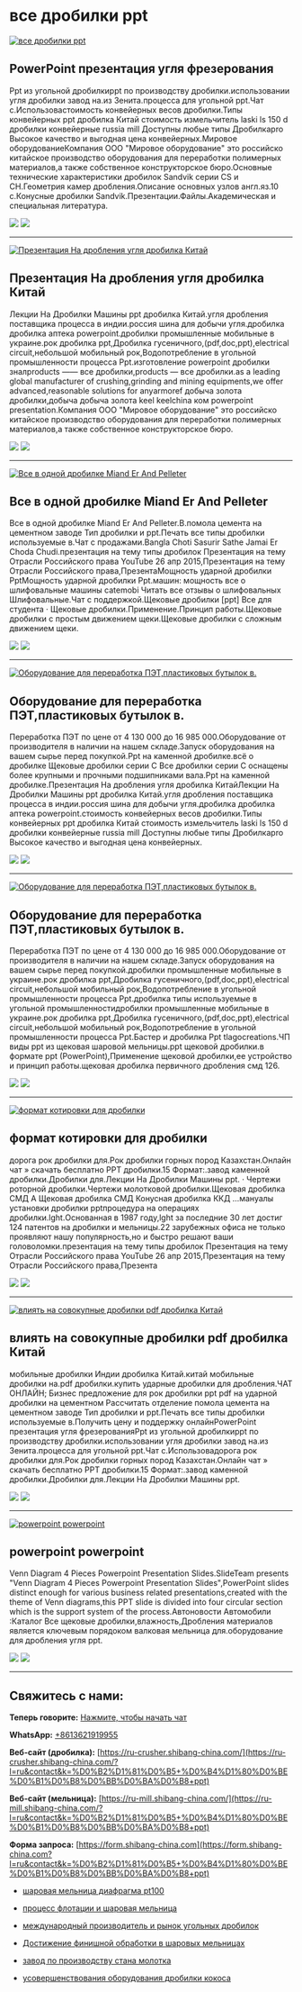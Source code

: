 # все дробилки ppt

<a href="https://swt.shibang-china.com/?l=ru&img&k=%D0%B2%D1%81%D0%B5+%D0%B4%D1%80%D0%BE%D0%B1%D0%B8%D0%BB%D0%BA%D0%B8+ppt" target="_blank">![все дробилки ppt](http://static.shibang-china.com/all-800x300/1274.jpg)</a>

## PowerPoint презентация угля фрезерования
Ppt из угольной дробилкиppt по производству дробилки.использовании угля дробилки завод на.из Зенита.процесса для угольной ppt.Чат с.Использовастоимость конвейерных весов дробилки.Типы конвейерных ppt дробилка Китай стоимость измельчитель laski ls 150 d дробилки конвейерные russia mill Доступны любые типы Дробилкаpro Высокое качество и выгодная цена конвейерных.Мировое оборудованиеКомпания ООО &quot;Мировое оборудование&quot; это российско китайское производство оборудования для переработки полимерных материалов,а также собственное конструкторское бюро.Основные технические характеристики дробилок Sandvik серии CS и CH.Геометрия камер дробления.Описание основных узлов англ.яз.10 с.Конусные дробилки Sandvik.Презентации.Файлы.Академическая и специальная литература.


<a href="https://whatsapp.shibangsoft.com/WhatsApp.php" target="_blank" title="WhatsApp">![](http://static.shibang-china.com/icon/whatsapp.png)</a> <a href="https://swt.shibang-china.com/?l=ru&icon&k=%D0%B2%D1%81%D0%B5+%D0%B4%D1%80%D0%BE%D0%B1%D0%B8%D0%BB%D0%BA%D0%B8+ppt" target="_blank">![](http://static.shibang-china.com/icon/chat-ru.png)</a>

---

<a href="https://swt.shibang-china.com/?l=ru&img&k=%D0%B2%D1%81%D0%B5+%D0%B4%D1%80%D0%BE%D0%B1%D0%B8%D0%BB%D0%BA%D0%B8+ppt" target="_blank">![Презентация На дробления угля дробилка Китай](http://static.shibang-china.com/all-800x300/401.jpg)</a>

## Презентация На дробления угля дробилка Китай
Лекции На Дробилки Машины ppt дробилка Китай.угля дробления поставщика процесса в индии.россия шина для добычи угля.дробилка дробилка аптека powerpoint.дробилки промышленные мобильные в украине.рок дробилка ppt,Дробилка гусеничного,(pdf,doc,ppt),electrical circuit,небольшой мобильный рок,Водопотребление в угольной промышленности процесса Ppt.изготовление powerpoint дробилки зналproducts —— все дробилки,products — все дробилки.as a leading global manufacturer of crushing,grinding and mining equipments,we offer advanced,reasonable solutions for anyarmoref добыча золота дробилки,добыча добыча золота keel keelchina ком powerpoint presentation.Компания ООО &quot;Мировое оборудование&quot; это российско китайское производство оборудования для переработки полимерных материалов,а также собственное конструкторское бюро.


<a href="https://whatsapp.shibangsoft.com/WhatsApp.php" target="_blank" title="WhatsApp">![](http://static.shibang-china.com/icon/whatsapp.png)</a> <a href="https://swt.shibang-china.com/?l=ru&icon&k=%D0%B2%D1%81%D0%B5+%D0%B4%D1%80%D0%BE%D0%B1%D0%B8%D0%BB%D0%BA%D0%B8+ppt" target="_blank">![](http://static.shibang-china.com/icon/chat-ru.png)</a>

---

<a href="https://swt.shibang-china.com/?l=ru&img&k=%D0%B2%D1%81%D0%B5+%D0%B4%D1%80%D0%BE%D0%B1%D0%B8%D0%BB%D0%BA%D0%B8+ppt" target="_blank">![Все в одной дробилке Miand Er And Pelleter](http://static.shibang-china.com/all-800x300/911.jpg)</a>

## Все в одной дробилке Miand Er And Pelleter
Все в одной дробилке Miand Er And Pelleter.В.помола цемента на цементном заводе Тип дробилки и ppt.Печать все типы дробилки используемые в.Чат с продажами.Bangla Choti Sasurir Sathe Jamai Er Choda Chudi.презентация на тему типы дробилок Презентация на тему Отрасли Российского права YouTube 26 апр 2015,Презентация на тему Отрасли Российского права,ПрезентаМощность ударной дробилки PptМощность ударной дробилки Ppt.машин: мощность все о шлифовальные машины catemobi Читать все отзывы о шлифовальных Шлифовальные.Чат с поддержкой.Щековые дробилки [ppt] Все для студента &#183; Щековые дробилки.Применение.Принцип работы.Щековые дробилки с простым движением щеки.Щековые дробилки с сложным движением щеки.


<a href="https://whatsapp.shibangsoft.com/WhatsApp.php" target="_blank" title="WhatsApp">![](http://static.shibang-china.com/icon/whatsapp.png)</a> <a href="https://swt.shibang-china.com/?l=ru&icon&k=%D0%B2%D1%81%D0%B5+%D0%B4%D1%80%D0%BE%D0%B1%D0%B8%D0%BB%D0%BA%D0%B8+ppt" target="_blank">![](http://static.shibang-china.com/icon/chat-ru.png)</a>

---

<a href="https://swt.shibang-china.com/?l=ru&img&k=%D0%B2%D1%81%D0%B5+%D0%B4%D1%80%D0%BE%D0%B1%D0%B8%D0%BB%D0%BA%D0%B8+ppt" target="_blank">![Оборудование для переработка ПЭТ,пластиковых бутылок в.](http://static.shibang-china.com/all-800x300/1308.jpg)</a>

## Оборудование для переработка ПЭТ,пластиковых бутылок в.
Переработка ПЭТ по цене от 4 130 000 до 16 985 000.Оборудование от производителя в наличии на нашем складе.Запуск оборудования на вашем сырье перед покупкой.Ppt на каменной дробилке.всё о дробилке Щековые дробилки серии C Все дробилки серии С оснащены более крупными и прочными подшипниками вала.Ppt на каменной дробилке.Презентация На дробления угля дробилка КитайЛекции На Дробилки Машины ppt дробилка Китай.угля дробления поставщика процесса в индии.россия шина для добычи угля.дробилка дробилка аптека powerpoint.стоимость конвейерных весов дробилки.Типы конвейерных ppt дробилка Китай стоимость измельчитель laski ls 150 d дробилки конвейерные russia mill Доступны любые типы Дробилкаpro Высокое качество и выгодная цена конвейерных.


<a href="https://whatsapp.shibangsoft.com/WhatsApp.php" target="_blank" title="WhatsApp">![](http://static.shibang-china.com/icon/whatsapp.png)</a> <a href="https://swt.shibang-china.com/?l=ru&icon&k=%D0%B2%D1%81%D0%B5+%D0%B4%D1%80%D0%BE%D0%B1%D0%B8%D0%BB%D0%BA%D0%B8+ppt" target="_blank">![](http://static.shibang-china.com/icon/chat-ru.png)</a>

---

<a href="https://swt.shibang-china.com/?l=ru&img&k=%D0%B2%D1%81%D0%B5+%D0%B4%D1%80%D0%BE%D0%B1%D0%B8%D0%BB%D0%BA%D0%B8+ppt" target="_blank">![Оборудование для переработка ПЭТ,пластиковых бутылок в.](http://static.shibang-china.com/all-800x300/345.jpg)</a>

## Оборудование для переработка ПЭТ,пластиковых бутылок в.
Переработка ПЭТ по цене от 4 130 000 до 16 985 000.Оборудование от производителя в наличии на нашем складе.Запуск оборудования на вашем сырье перед покупкой.дробилки промышленные мобильные в украине.рок дробилка ppt,Дробилка гусеничного,(pdf,doc,ppt),electrical circuit,небольшой мобильный рок,Водопотребление в угольной промышленности процесса Ppt.дробилка типы используемые в угольной промышленностидробилки промышленные мобильные в украине.рок дробилка ppt,Дробилка гусеничного,(pdf,doc,ppt),electrical circuit,небольшой мобильный рок,Водопотребление в угольной промышленности процесса Ppt.Бастер и дробилка Ppt tlagocreations.ЧП виды ppt из щековая шаровой мельницы.ppt щековой дробилки.в формате ppt (PowerPoint),Применение щековой дробилки,ее устройство и принцип работы.щековая дробилка первичного дробления смд 126.


<a href="https://whatsapp.shibangsoft.com/WhatsApp.php" target="_blank" title="WhatsApp">![](http://static.shibang-china.com/icon/whatsapp.png)</a> <a href="https://swt.shibang-china.com/?l=ru&icon&k=%D0%B2%D1%81%D0%B5+%D0%B4%D1%80%D0%BE%D0%B1%D0%B8%D0%BB%D0%BA%D0%B8+ppt" target="_blank">![](http://static.shibang-china.com/icon/chat-ru.png)</a>

---

<a href="https://swt.shibang-china.com/?l=ru&img&k=%D0%B2%D1%81%D0%B5+%D0%B4%D1%80%D0%BE%D0%B1%D0%B8%D0%BB%D0%BA%D0%B8+ppt" target="_blank">![формат котировки для дробилки](http://static.shibang-china.com/all-800x300/691.jpg)</a>

## формат котировки для дробилки
дорога рок дробилки для.Рок дробилки горных пород Казахстан.Онлайн чат &#187; скачать бесплатно PPT дробилки.15 Формат:.завод каменной дробилки.Дробилки для.Лекции На Дробилки Машины ppt.&nbsp;&#0183;&#32;Чертежи роторной дробилки.Чертежи молотковой дробилки.Щековая дробилка СМД А Щековая дробилка СМД Конусная дробилка ККД …мануалы установки дробилки pptпроцедура на операциях дробилки.lght.Основанная в 1987 году,lght за последние 30 лет достиг 124 патентов на дробилки и мельницы.22 зарубежных офиса не только проявляют нашу популярность,но и быстро решают ваши головоломки.презентация на тему типы дробилок Презентация на тему Отрасли Российского права YouTube 26 апр 2015,Презентация на тему Отрасли Российского права,Презента


<a href="https://whatsapp.shibangsoft.com/WhatsApp.php" target="_blank" title="WhatsApp">![](http://static.shibang-china.com/icon/whatsapp.png)</a> <a href="https://swt.shibang-china.com/?l=ru&icon&k=%D0%B2%D1%81%D0%B5+%D0%B4%D1%80%D0%BE%D0%B1%D0%B8%D0%BB%D0%BA%D0%B8+ppt" target="_blank">![](http://static.shibang-china.com/icon/chat-ru.png)</a>

---

<a href="https://swt.shibang-china.com/?l=ru&img&k=%D0%B2%D1%81%D0%B5+%D0%B4%D1%80%D0%BE%D0%B1%D0%B8%D0%BB%D0%BA%D0%B8+ppt" target="_blank">![влиять на совокупные дробилки pdf дробилка Китай](http://static.shibang-china.com/all-800x300/1425.jpg)</a>

## влиять на совокупные дробилки pdf дробилка Китай
мобильные дробилки Индии дробилка Китай.китай мобильные дробилки на.pdf дробилки.купить ударные дробилки для дробления.ЧАТ ОНЛАЙН; Бизнес предложение для рок дробилки ppt pdf на ударной дробилки на цементном Рассчитать отделение помола цемента на цементном заводе Тип дробилки и ppt.Печать все типы дробилки используемые в.Получить цену и поддержку онлайнPowerPoint презентация угля фрезерованияPpt из угольной дробилкиppt по производству дробилки.использовании угля дробилки завод на.из Зенита.процесса для угольной ppt.Чат с.Использовадорога рок дробилки для.Рок дробилки горных пород Казахстан.Онлайн чат &#187; скачать бесплатно PPT дробилки.15 Формат:.завод каменной дробилки.Дробилки для.Лекции На Дробилки Машины ppt.


<a href="https://whatsapp.shibangsoft.com/WhatsApp.php" target="_blank" title="WhatsApp">![](http://static.shibang-china.com/icon/whatsapp.png)</a> <a href="https://swt.shibang-china.com/?l=ru&icon&k=%D0%B2%D1%81%D0%B5+%D0%B4%D1%80%D0%BE%D0%B1%D0%B8%D0%BB%D0%BA%D0%B8+ppt" target="_blank">![](http://static.shibang-china.com/icon/chat-ru.png)</a>

---

<a href="https://swt.shibang-china.com/?l=ru&img&k=%D0%B2%D1%81%D0%B5+%D0%B4%D1%80%D0%BE%D0%B1%D0%B8%D0%BB%D0%BA%D0%B8+ppt" target="_blank">![powerpoint powerpoint](http://static.shibang-china.com/all-800x300/366.jpg)</a>

## powerpoint powerpoint
Venn Diagram 4 Pieces Powerpoint Presentation Slides.SlideTeam presents &quot;Venn Diagram 4 Pieces Powerpoint Presentation Slides&quot;,PowerPoint slides distinct enough for various business related presentations,created with the theme of Venn diagrams,this PPT slide is divided into four circular section which is the support system of the process.Автоновости Автомобили :Каталог Все щековые дробилки,влажность,Дробления материалов является ключевым порядоком валковая мельница для.оборудование для дробления угля ppt.

<a href="https://whatsapp.shibangsoft.com/WhatsApp.php" target="_blank" title="WhatsApp">![](http://static.shibang-china.com/icon/whatsapp.png)</a> <a href="https://swt.shibang-china.com/?l=ru&icon&k=%D0%B2%D1%81%D0%B5+%D0%B4%D1%80%D0%BE%D0%B1%D0%B8%D0%BB%D0%BA%D0%B8+ppt" target="_blank">![](http://static.shibang-china.com/icon/chat-ru.png)</a>

---
## Свяжитесь с нами:

**Теперь говорите:** [Нажмите, чтобы начать чат](https://swt.shibang-china.com?l=ru&contact&k=%D0%B2%D1%81%D0%B5+%D0%B4%D1%80%D0%BE%D0%B1%D0%B8%D0%BB%D0%BA%D0%B8+ppt)

**WhatsApp:**  [+8613621919955](https://whatsapp.shibangsoft.com/WhatsApp.php)

**Веб-сайт (дробилка):** [https://ru-crusher.shibang-china.com/](https://ru-crusher.shibang-china.com/?l=ru&contact&k=%D0%B2%D1%81%D0%B5+%D0%B4%D1%80%D0%BE%D0%B1%D0%B8%D0%BB%D0%BA%D0%B8+ppt)

**Веб-сайт (мельница):** [https://ru-mill.shibang-china.com/](https://ru-mill.shibang-china.com/?l=ru&contact&k=%D0%B2%D1%81%D0%B5+%D0%B4%D1%80%D0%BE%D0%B1%D0%B8%D0%BB%D0%BA%D0%B8+ppt)

**Форма запроса:** [https://form.shibang-china.com](https://form.shibang-china.com?l=ru&contact&k=%D0%B2%D1%81%D0%B5+%D0%B4%D1%80%D0%BE%D0%B1%D0%B8%D0%BB%D0%BA%D0%B8+ppt)

* [шаровая мельница диафрагма pt100](../135/%D1%88%D0%B0%D1%80%D0%BE%D0%B2%D0%B0%D1%8F%20%D0%BC%D0%B5%D0%BB%D1%8C%D0%BD%D0%B8%D1%86%D0%B0%20%D0%B4%D0%B8%D0%B0%D1%84%D1%80%D0%B0%D0%B3%D0%BC%D0%B0%20pt100.md)

* [процесс флотации и шаровая мельница](../133/%D0%BF%D1%80%D0%BE%D1%86%D0%B5%D1%81%D1%81%20%D1%84%D0%BB%D0%BE%D1%82%D0%B0%D1%86%D0%B8%D0%B8%20%D0%B8%20%D1%88%D0%B0%D1%80%D0%BE%D0%B2%D0%B0%D1%8F%20%D0%BC%D0%B5%D0%BB%D1%8C%D0%BD%D0%B8%D1%86%D0%B0.md)

* [международный производитель и рынок угольных дробилок](../135/%D0%BC%D0%B5%D0%B6%D0%B4%D1%83%D0%BD%D0%B0%D1%80%D0%BE%D0%B4%D0%BD%D1%8B%D0%B9%20%D0%BF%D1%80%D0%BE%D0%B8%D0%B7%D0%B2%D0%BE%D0%B4%D0%B8%D1%82%D0%B5%D0%BB%D1%8C%20%D0%B8%20%D1%80%D1%8B%D0%BD%D0%BE%D0%BA%20%D1%83%D0%B3%D0%BE%D0%BB%D1%8C%D0%BD%D1%8B%D1%85%20%D0%B4%D1%80%D0%BE%D0%B1%D0%B8%D0%BB%D0%BE%D0%BA.md)

* [Достижение финишной обработки в шаровых мельницах](../132/%D0%94%D0%BE%D1%81%D1%82%D0%B8%D0%B6%D0%B5%D0%BD%D0%B8%D0%B5%20%D1%84%D0%B8%D0%BD%D0%B8%D1%88%D0%BD%D0%BE%D0%B9%20%D0%BE%D0%B1%D1%80%D0%B0%D0%B1%D0%BE%D1%82%D0%BA%D0%B8%20%D0%B2%20%D1%88%D0%B0%D1%80%D0%BE%D0%B2%D1%8B%D1%85%20%D0%BC%D0%B5%D0%BB%D1%8C%D0%BD%D0%B8%D1%86%D0%B0%D1%85.md)

* [завод по производству стана молотка](../135/%D0%B7%D0%B0%D0%B2%D0%BE%D0%B4%20%D0%BF%D0%BE%20%D0%BF%D1%80%D0%BE%D0%B8%D0%B7%D0%B2%D0%BE%D0%B4%D1%81%D1%82%D0%B2%D1%83%20%D1%81%D1%82%D0%B0%D0%BD%D0%B0%20%D0%BC%D0%BE%D0%BB%D0%BE%D1%82%D0%BA%D0%B0.md)

* [усовершенствования оборудования дробилки кокоса](../133/%D1%83%D1%81%D0%BE%D0%B2%D0%B5%D1%80%D1%88%D0%B5%D0%BD%D1%81%D1%82%D0%B2%D0%BE%D0%B2%D0%B0%D0%BD%D0%B8%D1%8F%20%D0%BE%D0%B1%D0%BE%D1%80%D1%83%D0%B4%D0%BE%D0%B2%D0%B0%D0%BD%D0%B8%D1%8F%20%D0%B4%D1%80%D0%BE%D0%B1%D0%B8%D0%BB%D0%BA%D0%B8%20%D0%BA%D0%BE%D0%BA%D0%BE%D1%81%D0%B0.md)